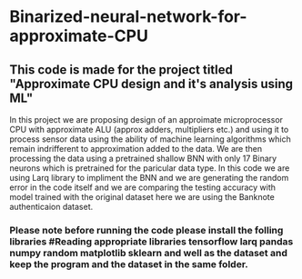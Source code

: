# Binarized-neural-network-for-approximate-CPU
## This code is made for the project titled "Approximate CPU design and it's analysis using ML"
In this project we are proposing design of an approimate microprocessor CPU with approximate ALU (approx adders, multipliers etc.) and using it to process sensor data using the ability of machine learning algorithms which remain indrifferent to approximation added to the data. We are then processing the data using a pretrained shallow BNN with only 17 Binary neurons which is pretrained for the paricular data type.
In this code we are using Larq library to impliment the BNN and we are generating the random error in the code itself and we are comparing the testing accuracy with model trained with the original dataset here we are using the Banknote authenticaion dataset.
### Please note before running the code please install the folling libraries #Reading appropriate libraries tensorflow larq pandas numpy random matplotlib sklearn and well as the dataset and keep the program and the dataset in the same folder.
